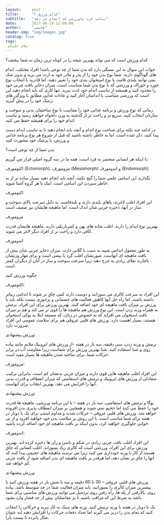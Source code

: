 ```yaml
---
layout:     post
title:      "کدام ورزش ؟"
subtitle:   "تناسب فرد باورزشی که انجام می دهد"
date:       2017-06-19 12:00:00
author:     "قاسمی"
header-img: "img/images.jpg"
catalog: true
tags:
 سلام علیکم 
---
```


 کدام ورزش است که می تواند بهترین نتیجه را در کوتاه ترین زمان به شما ببخشد؟

 جواب این سوال به این بستگی دارد که بدن شما از چه نوعی باشد! افراد مختلف، اندام های گوناگوی دارند. شما نوع بدن خود را از پدر و مادر خود به ارث می برید و بدون شک نمی توانید بلندی قامت یا نوع استخوان بندی خود را تغییر دهید، اما قادرید با انتخاب نوع خورد و خوراک و ورزشی که با نوع بدن شما متناسب است، میزان ذخایر بافت چربی خود را محدود کنید و همیشه از تناسب اندام خود لذت ببرید. تنها کاری که باید انجام دهید این است که ورزشی متناسب با اندامتان آغاز کنید و عادات غذایی مطابق با ویژگی های ژنتیک خود را در پیش گیرید.



زمانی که نوع ورزش و برنامه غذایی خود را متناسب با نوع ساختمان بدنی و سوخت و سازتان انتخاب کنید، سریع تر و راحت تر از گذشته به وزن دلخواه خواهید رسید و تناسب اندام خود را برای همیشه حفظ می کنید.

در ادامه چند نکته برای شناخت نوع اندام و آنچه باید انجام دهید تا به تناسب اندام دست پیدا کنید، ذکر شده است. اما به خاطر داشته باشید که قبل از شروع هر نوع برنامه غذایی و ورزش، با پزشک خود مشورت کنید.

بدن شما از چه نوعی است؟

با اینکه هر انسانی منحصر به فرد است، همه ما در سه گروه اصلی قرار می گیریم:

اکتومورف (Ectomorph)، مزومورف (Mesomorph) و اندومورف (Endomorph).

نگذارید این اسامی علمی شما را گیج نکنند، آنچه باید انجام دهید بسیار ساده تر از به خاطر سپردن این اسامی است. اینک با هر گروه آشنا شوید:

 اکتومورف

این افراد اغلب لاغرند، پاهای بلندی دارند و بلندقامتند. به دلیل سرعت بالای سوخت و ساز در آنها، ذخیره چربی شان اندک است. اما ماهیچه هایشان نیز ضعیف است.

مزومورف

بهترین نوع اندام را دارند. اغلب شانه های پهن و کمرباریکی دارند. ماهیچه هایشان قدرت کافی دارد و راحت تر از افراد دیگر لاغر می شوند.

اندومورف

به طور معمول اندامی شبیه به سیب یا گلابی دارند. میزان ذخایر چربی شان بیش از بافت ماهیچه ای آنهاست. صورتشان اغلب گرد یا بیضی است و برای مهار وزنشان ناچارند تقلای زیادی به خرج دهند زیرا سرعت سوخت و ساز در آنان از دیگران کمتر است.


چگونه ورزش کنید

اکتومورف:

این افراد به سرعت کالری می سوزانند و دوست دارند کمی چاق تر شوند تا اندامی زیباتر داشته باشند. اما راه حل آنها کاهش فعالیت های جسمانی و پرخوری نیست بلکه باید با ورزش بر میزان بافت ماهیچه ای خود اضافه کنند. بهترین ورزش برای این افراد، نرمش به همراه وزنه زدن است. این نوع ورزش هم ماهیچه ها را قوی تر می کند و هم بر میزان بافت استخوان می افزاید که به خصوص در زنان، که مستعد ابتلا به پوکی استخوان هستند، بسیار اهمیت دارد. ورزش های قلبی عروقی هم برای سلامت عمومی این افراد ضرورت دارد.

ورزش پیشنهادی:

نرمش و وزنه زدن، سی دقیقه، سه بار در هفته -از ورزش های ایروبیک ملایم مانند پیاده روی و شنا استفاده کنید. شنا بهترین ورزش برای شماست زیرا مقاومت آب در برابر حرکات شما، برای ساخته شدن ماهیچه ها بسیار مفید است.


مزومورف:

این افراد اغلب ماهیچه هایی قوی دارند و میزان چربی بدنشان کم است، بنابراین ترکیب متعادلی از ورزش های ایروبیک و نرمش های استقامتی که میزان انعطاف و قدرت بدنی آنها را افزایش می دهد، بهترین انتخاب برای آنهاست.

ورزش پیشنهادی:

یوگا و نرمش های استقامتی، سه بار در هفته – با این برنامه ورزشی، ماهیچه ها قدرت خود را حفظ می کنند اما حجیم نمی شوند و همچنین بر میزان انعطاف پذیری بدن افزوده خواهد شد.
وزرش های قلبی عروقی – حرکات شدید و مداوم استپ برای یک یا دوبار در هفته برای شما مناسب است. با این روش بر سلامت بدن خود خواهید افزود و از بی خوابی جلوگیری خواهید کرد، بدون اینکه بر بافت ماهیچه ای خود اضافه کرده باشید.


اندومورف:

این افراد اغلب بافت چربی زیادی در شکم و باسن و ران ها ذخیره کرده اند. بهترین ورزش برای این افراد، ورزشی است که کالری زیاد بسوزاند. اغلب کسانی که چاق هستند از کار با وزنه خودداری می کنند زیرا می ترسند ماهیچه های حجیمی پیدا کنند که آنها را چاق تر نشان دهد، اما هرقدر بر بافت ماهیچه ای بدن اضافه شود از بافت چربی کم خواهد شد.

ورزش پیشنهادی:

وزرش های قلبی عروقی – 30 تا 60 دقیقه و سه تا شش بار در هفته ورزش کنید تا بیشترین میزان کالری را بسوزانید. باید میزان فعالیت شما در حد متوسط باشد. پیاده روی، بالارفتن از پله ها، راه رفتن روی تردمیل می توانند ورزش های مناسبی برای شما باشد به شرط این که مراقب باشید تا بر مفاصلتان بیش از حد فشار وارد نشود.

یک تا دوبار در هفته با وزنه نرمش کنید. وزنه های سبک به کار ببرید و حرکاتی را انتخاب کنید که تمام بدن را دربر می گیرند اما تعداد دفعات حرکات را افزایش دهید (به عنوان مثال پانزده تا بیست بار).
